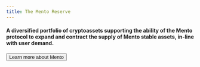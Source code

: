 ```yaml
---
title: The Mento Reserve
---
```


#### A diversified portfolio of cryptoassets supporting the ability of the Mento protocol to expand and contract the supply of Mento stable assets, in-line with user demand.

<button href="https://www.youtube.com/watch?v=N68o1gx1-gA">
Learn more about Mento
</button>
